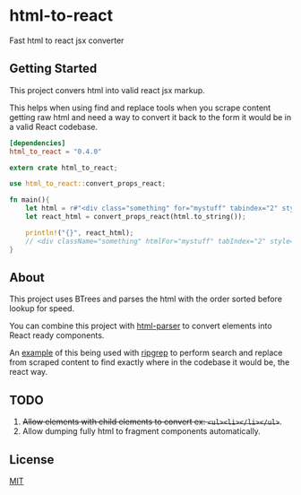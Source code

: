# html-to-react

Fast html to react jsx converter

## Getting Started

This project convers html into valid react jsx markup.

This helps when using find and replace tools when you scrape content getting raw html and need a way to convert it back to the form it would be in a valid React codebase.

```toml
[dependencies]
html_to_react = "0.4.0"
```

```rust
extern crate html_to_react;

use html_to_react::convert_props_react;

fn main(){
    let html = r#"<div class="something" for="mystuff" tabindex="2" style="color: white; background-color: black">"#;
    let react_html = convert_props_react(html.to_string());

    println!("{}", react_html);
    // <div className="something" htmlFor="mystuff" tabIndex="2" style={{color: white, backgroundColor: black}}>
}
```

## About

This project uses BTrees and parses the html with the order sorted before lookup for speed.

You can combine this project with [html-parser](https://docs.rs/html_parser/latest/html_parser/) to convert elements into React ready components.

An [example](https://github.com/A11yWatch/a11ywatch/blob/main/cli/src/fs/code_fix.rs) of this being used with [ripgrep](https://github.com/BurntSushi/ripgrep) to perform search and replace from scraped content to find exactly where in the codebase it would be, the react way.

## TODO

1. ~~Allow elements with child elements to convert ex: `<ul><li></li></ul>`~~.
1. Allow dumping fully html to fragment components automatically.

## License

[MIT](./LICENSE)
